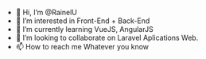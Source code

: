 - 👋 Hi, I’m @RainelU
- 👀 I’m interested in Front-End + Back-End
- 🌱 I’m currently learning VueJS, AngularJS
- 💞️ I’m looking to collaborate on Laravel Aplications Web.
- 📫 How to reach me Whatever you know

<!---
RainelU/RainelU is a ✨ special ✨ repository because its `README.md` (this file) appears on your GitHub profile.
You can click the Preview link to take a look at your changes.
--->
